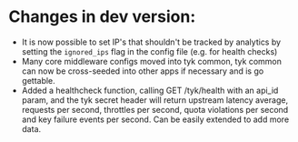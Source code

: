 # Changes in dev version:

- It is now possible to set IP's that shouldn't be tracked by analytics by setting the `ignored_ips` flag in the config file (e.g. for health checks) 
- Many core middleware configs moved into tyk common, tyk common can now be cross-seeded into other apps if necessary and is go gettable.
- Added a healthcheck function, calling GET /tyk/health with an api_id param, and the tyk secret header will return upstream latency average, requests per second, throttles per second, quota violations per second and key failure events per second. Can be easily extended to add more data.
